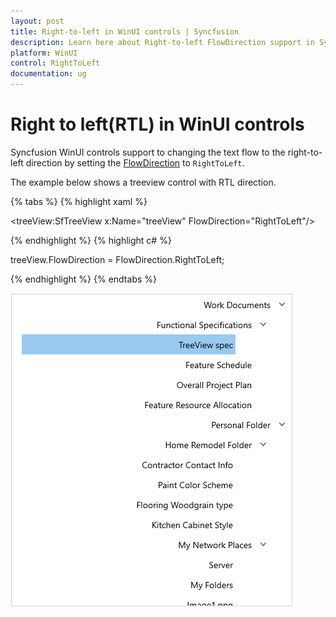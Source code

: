 ```yaml
---
layout: post
title: Right-to-left in WinUI controls | Syncfusion
description: Learn here about Right-to-left FlowDirection support in Syncfusion WinUI Project Reunion controls and more details. 
platform: WinUI
control: RightToLeft
documentation: ug
---
```


# Right to left(RTL) in WinUI controls 

Syncfusion WinUI controls support to changing the text flow to the right-to-left direction by setting the [FlowDirection](https://docs.microsoft.com/en-us/uwp/api/windows.ui.xaml.frameworkelement.flowdirection?view=winrt-19041) to `RightToLeft`. 

The example below shows a treeview control with RTL direction.

{% tabs %}
{% highlight xaml %}

<treeView:SfTreeView x:Name="treeView" FlowDirection="RightToLeft"/>

{% endhighlight %}
{% highlight c# %}

treeView.FlowDirection = FlowDirection.RightToLeft;

{% endhighlight %}
{% endtabs %}

![WinUI TreeView with right to left](Common-images/winui-control-right-to-left-direction.png)